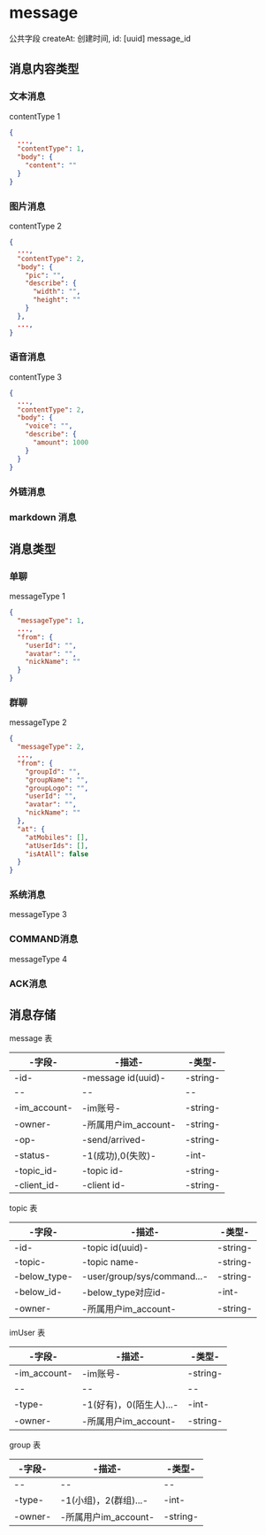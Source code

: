 # message

公共字段 createAt: 创建时间, id: [uuid] message_id

## 消息内容类型


### 文本消息 

contentType 1

```json
{
  ...,
  "contentType": 1,
  "body": {
    "content": ""
  }
}
```

### 图片消息

contentType 2

```json
{
  ...,
  "contentType": 2,
  "body": {
    "pic": "",
    "describe": {
      "width": "",
      "height": ""
    }
  },
  ...,
}
```

### 语音消息

contentType 3

```json
{
  ...,
  "contentType": 2,
  "body": {
    "voice": "",
    "describe": {
      "amount": 1000
    }
  }
}
```

### 外链消息

### markdown 消息

## 消息类型

### 单聊

messageType 1

```json
{
  "messageType": 1,
  ...,
  "from": {
    "userId": "",
    "avatar": "",
    "nickName": ""
  }
}
```

### 群聊

messageType 2

```json
{
  "messageType": 2,
  ...,
  "from": {
    "groupId": "",
    "groupName": "",
    "groupLogo": "",
    "userId": "",
    "avatar": "",
    "nickName": ""
  },
  "at": {
    "atMobiles": [],
    "atUserIds": [],
    "isAtAll": false
  }
}
```

### 系统消息

messageType 3

### COMMAND消息

messageType 4

### ACK消息


## 消息存储

message 表

| -字段- | -描述- | -类型- |
|  ----  | ----  | ----  |
|-id-|-message id(uuid)-|-string-|
|--|--|--|
|-im_account-|-im账号-|-string-|
|-owner-|-所属用户im_account-|-string-|
|-op-|-send/arrived-|-string-|
|-status-|-1(成功),0(失败)-|-int-|
|-topic_id-|-topic id-|-string-|
|-client_id-|-client id-|-string-|


topic 表

| -字段- | -描述- | -类型- |
|  ----  | ----  | ----  |
|-id-|-topic id(uuid)-|-string-|
|-topic-|-topic name-|-string-|
|-below_type-|-user/group/sys/command...-|-string-|
|-below_id-|-below_type对应id-|-int-|
|-owner-|-所属用户im_account-|-string-|

imUser 表

| -字段- | -描述- | -类型- |
|  ----  | ----  | ----  |
|-im_account-|-im账号-|-string-|
|--|--|--|
|-type-|-1(好有)，0(陌生人)...-|-int-|
|-owner-|-所属用户im_account-|-string-|

group 表

| -字段- | -描述- | -类型- |
|  ----  | ----  | ----  |
|--|--|--|
|-type-|-1(小组)，2(群组)...-|-int-|
|-owner-|-所属用户im_account-|-string-|

